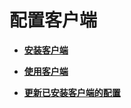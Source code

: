 # 配置客户端<a name="admin_guide_000170"></a>

-   **[安装客户端](安装客户端-31.md)**  

-   **[使用客户端](使用客户端.md)**  

-   **[更新已安装客户端的配置](更新已安装客户端的配置.md)**  


